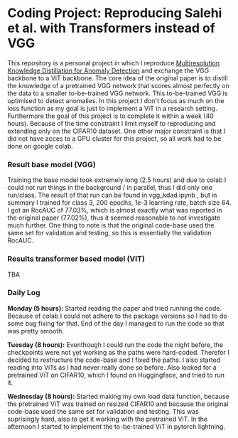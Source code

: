 # Coding Project: Reproducing Salehi et al. with Transformers instead of VGG

This repository is a personal project in which I reproduce [Multiresolution Knowledge Distillation for Anomaly Detection](https://arxiv.org/pdf/2011.11108.pdf) and exchange the VGG backbone to a ViT backbone. The core idea of the original paper is to distill the knowledge of a pretrained VGG network that scores almost perfectly on the data to a smaller to-be-trained VGG network. This to-be-trained VGG is optimised to detect anomalies. In this project I don't focus as much on the loss function as my goal is just to implement a ViT in a research setting. Furthermore the goal of this project is to complete it within a week (40 hours). Because of the time constraint I limit myself to reproducing and extending only on the CIFAR10 dataset. One other major constraint is that I did not have acces to a GPU cluster for this project, so all work had to be done on google colab. 

### Result base model (VGG)
Training the base model took extremely long (2.5 hours) and due to colab I could not run things in the background / in parallel, thus I did only one run/class. The result of that run can be found in vgg_kdad.ipynb ,  but in summary I trained for class 3, 200 epochs, 1e-3 learning rate, batch size 64. I got an RocAUC of 77.03%, which is almost exactly what was reported in the original paper (77.02%), thus it seemed reasonable to not investigate much further. One thing to note is that the original code-base used the same set for validation and testing, so this is essentially the validation RocAUC. 

### Results transformer based model (VIT)
TBA


### Daily Log

**Monday (5 hours):** Started reading the paper and tried running the code. Because of colab I could not adhere to the package versions so I had to do some bug fixing for that. End of the day I managed to run the code so that was pretty smooth.

**Tuesday (8 hours):** Eventhough I could run the code the night before, the checkpoints were not yet working as the paths were hard-coded. Therefor I decided to restructure the code-base and I fixed the paths. I also started reading into ViTs as I had never really done so before. Also looked for a pretrained ViT on CIFAR10, which I found on Huggingface, and tried to run it.

**Wednesday (8 hours):** Started making my own load data function, because the pretrained ViT was trained on resized CIFAR10 and because the original code-base used the same set for validation and testing. This was suprisingly hard, also to get it working with the pretrained ViT. In the afternoon I started to implement the to-be-trained ViT in pytorch lightning. 




